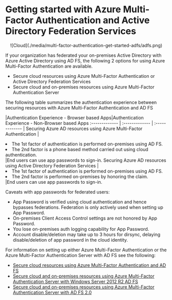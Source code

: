 <properties 
	pageTitle="Getting started with Azure Multi-Factor Authentication and Active Directory Federation Services" 
	description="This is the Azure Multi-Factor authentication page that describes how to get started with Azure MFA and AD FS." 
	services="multi-factor-authentication" 
	documentationCenter="" 
	authors="billmath" 
	manager="terrylan" 
	editor="bryanla"/>

<tags 
	ms.service="multi-factor-authentication" 
	ms.workload="identity" 
	ms.tgt_pltfrm="na" 
	ms.devlang="na" 
	ms.topic="article" 
	ms.date="06/02/2015" 
	ms.author="billmath"/>

# Getting started with Azure Multi-Factor Authentication and Active Directory Federation Services



<center>![Cloud](./media/multi-factor-authentication-get-started-adfs/adfs.png)</center>

If your organization has federated your on-premises Active Directory with Azure Active Directory using AD FS, the following 2 options for using Azure Multi-Factor Authentication are available.

- Secure cloud resources using Azure Multi-Factor Authentication or Active Directory Federation Services 
- Secure cloud and on-premises resources using Azure Multi-Factor Authentication Server 

The following table summarizes the authentication experience between securing resources with Azure Multi-Factor Authentication and AD FS

|Authentication Experience - Browser based Apps|Authentication Experience - Non-Browser based Apps
:------------- | :------------- | :------------- |
Securing Azure AD resources using Azure Multi-Factor Authentication |<li>The 1st factor of authentication is performed on-premises using AD FS.</li> <li>The 2nd factor is a phone based method carried out using cloud authentication.</li>|End users can use app passwords to sign-in.
Securing Azure AD resources using Active Directory Federation Services |<li>The 1st factor of authentication is performed on-premises using AD FS.</li><li>The 2nd factor is performed on-premises by honoring the claim.</li>|End users can use app passwords to sign-in.

Caveats with app passwords for federated users: 

- App Password is verified using cloud authentication and hence bypasses federations. Federation is only actively used when setting up App Password.
- On-premises Client Access Control settings are not honored by App Password.
- You lose on-premises auth logging capability for App Password.
- Account disable/deletion may take up to 3 hours for dirsync, delaying disable/deletion of app password in the cloud identity.

For information on setting up either Azure Multi-Factor Authentication or the Azure Multi-Factor Authentication Server with AD FS see the following:

- [Secure cloud resources using Azure Multi-Factor Authentication and AD FS](multi-factor-authentication-get-started-adfs-cloud)
- [Secure cloud and on-premises resources using Azure Multi-Factor Authentication Server with Windows Server 2012 R2 AD FS](multi-factor-authentication-get-started-adfs-w2k12.md)
- [Secure cloud and on-premises resources using Azure Multi-Factor Authentication Server with AD FS 2.0](multi-factor-authentication-get-started-adfs-adfs2.md)








